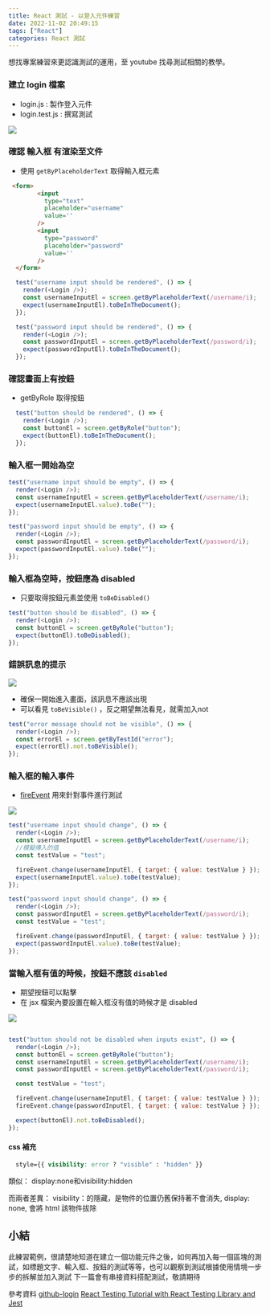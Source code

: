```yaml
---
title: React 測試 - 以登入元件練習
date: 2022-11-02 20:49:15
tags: ["React"]
categories: React 測試
---
```


想找專案練習來更認識測試的運用，至 youtube 找尋測試相關的教學。

### 建立 login 檔案
* login.js : 製作登入元件
* login.test.js : 撰寫測試

 ![](https://i.imgur.com/4Pw5JTD.png)

### 確認 輸入框 有渲染至文件
* 使用 `getByPlaceholderText` 取得輸入框元素

```html
 <form>
        <input
          type="text"
          placeholder="username"
          value=''
        />
        <input
          type="password"
          placeholder="password"
          value=''
        />
  </form>
```

```javascript
  test("username input should be rendered", () => {
    render(<Login />);
    const usernameInputEl = screen.getByPlaceholderText(/username/i);
    expect(usernameInputEl).toBeInTheDocument();
  });

  test("password input should be rendered", () => {
    render(<Login />);
    const passwordInputEl = screen.getByPlaceholderText(/password/i);
    expect(passwordInputEl).toBeInTheDocument();
  });
```

### 確認畫面上有按鈕

* getByRole 取得按鈕

```javascript
  test("button should be rendered", () => {
    render(<Login />);
    const buttonEl = screen.getByRole("button");
    expect(buttonEl).toBeInTheDocument();
  });
```
### 輸入框一開始為空

```javascript
test("username input should be empty", () => {
  render(<Login />);
  const usernameInputEl = screen.getByPlaceholderText(/username/i);
  expect(usernameInputEl.value).toBe("");
});

test("password input should be empty", () => {
  render(<Login />);
  const passwordInputEl = screen.getByPlaceholderText(/password/i);
  expect(passwordInputEl.value).toBe("");
});
```
### 輸入框為空時，按鈕應為 disabled

* 只要取得按鈕元素並使用 `toBeDisabled()`

```javascript
test("button should be disabled", () => {
  render(<Login />);
  const buttonEl = screen.getByRole("button");
  expect(buttonEl).toBeDisabled();
});
```
### 錯誤訊息的提示

![](https://i.imgur.com/hQ33Kxa.png)

* 確保一開始進入畫面，該訊息不應該出現
* 可以看見 `toBeVisible()` ，反之期望無法看見，就需加入not

```javascript
test("error message should not be visible", () => {
  render(<Login />);
  const errorEl = screen.getByTestId("error");
  expect(errorEl).not.toBeVisible();
});
```

### 輸入框的輸入事件

* [fireEvent](https://testing-library.com/docs/dom-testing-library/api-events/) 用來針對事件進行測試

![](https://i.imgur.com/E9wT8gO.png)


```javascript
test("username input should change", () => {
  render(<Login />);
  const usernameInputEl = screen.getByPlaceholderText(/username/i);
  //模擬傳入的值
  const testValue = "test";

  fireEvent.change(usernameInputEl, { target: { value: testValue } });
  expect(usernameInputEl.value).toBe(testValue);
});

test("password input should change", () => {
  render(<Login />);
  const passwordInputEl = screen.getByPlaceholderText(/password/i);
  const testValue = "test";

  fireEvent.change(passwordInputEl, { target: { value: testValue } });
  expect(passwordInputEl.value).toBe(testValue);
});
```

### 當輸入框有值的時候，按鈕不應該 `disabled`

* 期望按鈕可以點擊
* 在 jsx 檔案內要設置在輸入框沒有值的時候才是 disabled

![](https://i.imgur.com/MdNkcGo.png)


```javascript

test("button should not be disabled when inputs exist", () => {
  render(<Login />);
  const buttonEl = screen.getByRole("button");
  const usernameInputEl = screen.getByPlaceholderText(/username/i);
  const passwordInputEl = screen.getByPlaceholderText(/password/i);

  const testValue = "test";

  fireEvent.change(usernameInputEl, { target: { value: testValue } });
  fireEvent.change(passwordInputEl, { target: { value: testValue } });

  expect(buttonEl).not.toBeDisabled();
});
```


#### css 補充

```css
  style={{ visibility: error ? "visible" : "hidden" }}
```

類似： display:none和visibility:hidden

而兩者差異：
visibility：的隱藏，是物件的位置仍舊保持著不會消失,
display: none, 會將 html 該物件拔除

## 小結

此練習範例，很請楚地知道在建立一個功能元件之後，如何再加入每一個區塊的測試，如標題文字、輸入框、按鈕的測試等等，也可以觀察到測試根據使用情境一步步的拆解並加入測試
下一篇會有串接資料搭配測試，敬請期待


參考資料
[github-login](https://github.com/safak/youtube2022/blob/react-testing/src/components/login/Login.jsx)
[React Testing Tutorial with React Testing Library and Jest](https://www.youtube.com/watch?v=Flo268xRpV0)
